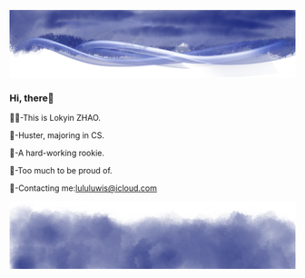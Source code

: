 ![head.png](./IMG/top.png)  

### Hi, there👋  

🙋‍♂️-This is Lokyin ZHAO.  

🏫-Huster, majoring in CS.  

💪-A hard-working rookie.  

🌈-Too much to be proud of.  

📧-Contacting me:lululuwis@icloud.com



![bottom.png](./IMG/bottom.png)
<!---
LokyinZHAO/LokyinZHAO is a ✨ special ✨ repository because its `README.md` (this file) appears on your GitHub profile.
You can click the Preview link to take a look at your changes.
--->
